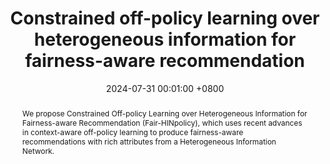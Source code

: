 ---
title:          "Constrained off-policy learning over heterogeneous information for fairness-aware recommendation"
date:           2024-07-31 00:01:00 +0800
selected:       false
pub:            "ACM Transactions on Recommender Systems"
pub_date:       "2024"
abstract: >-
  We propose Constrained Off-policy Learning over Heterogeneous Information for Fairness-aware Recommendation (Fair-HINpolicy), which uses recent advances in context-aware off-policy learning to produce fairness-aware recommendations with rich attributes from a Heterogeneous Information Network.
cover:          /assets/images/covers/cover1.jpg
authors:
  - Xiangmeng Wang 
  - Qian Li
  - Dianer Yu
  - Qing Li
  - Guandong Xu
links:
  Paper: https://dl.acm.org/doi/full/10.1145/3629172
---